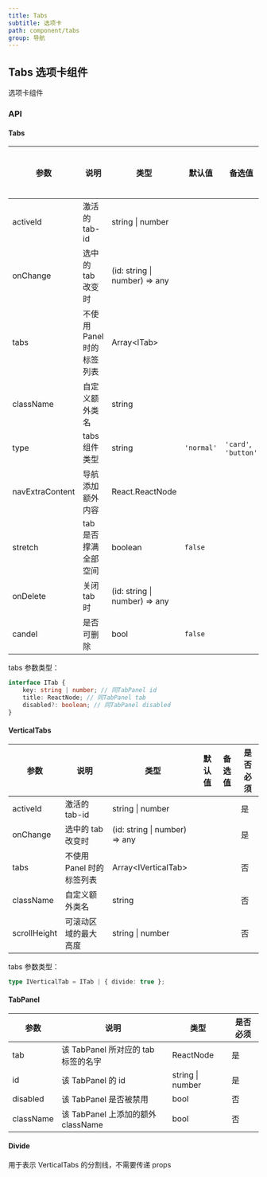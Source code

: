```yaml
---
title: Tabs
subtitle: 选项卡
path: component/tabs
group: 导航
---
```


## Tabs 选项卡组件

选项卡组件

### API

#### Tabs

| 参数            | 说明                      | 类型                          | 默认值     | 备选值               | 是否必须 |
| --------------- | ------------------------- | ----------------------------- | ---------- | -------------------- | -------- |
| activeId        | 激活的 tab-id             | string \| number              |            |                      | 是       |
| onChange        | 选中的 tab 改变时         | (id: string \| number) => any |            |                      | 是       |
| tabs            | 不使用 Panel 时的标签列表 | Array<ITab\>                  |            |                      | 否       |
| className       | 自定义额外类名            | string                        |            |                      | 否       |
| type            | tabs 组件类型             | string                        | `'normal'` | `'card'`, `'button'` | 否       |
| navExtraContent | 导航添加额外内容          | React.ReactNode               |            |                      | 否       |
| stretch         | tab 是否撑满全部空间      | boolean                       | `false`    |                      | 否       |
| onDelete        | 关闭 tab 时               | (id: string \| number) => any |            |                      | 否       |
| candel          | 是否可删除                | bool                          | `false`    |                      | 否       |

tabs 参数类型：

```ts
interface ITab {
	key: string | number; // 同TabPanel id
	title: ReactNode; // 同TabPanel tab
	disabled?: boolean; // 同TabPanel disabled
}
```

#### VerticalTabs

| 参数         | 说明                      | 类型                          | 默认值 | 备选值 | 是否必须 |
| ------------ | ------------------------- | ----------------------------- | ------ | ------ | -------- |
| activeId     | 激活的 tab-id             | string \| number              |        |        | 是       |
| onChange     | 选中的 tab 改变时         | (id: string \| number) => any |        |        | 是       |
| tabs         | 不使用 Panel 时的标签列表 | Array<IVerticalTab\>          |        |        | 否       |
| className    | 自定义额外类名            | string                        |        |        | 否       |
| scrollHeight | 可滚动区域的最大高度      | string \| number              |        |        | 否       |

tabs 参数类型：

```ts
type IVerticalTab = ITab | { divide: true };
```

#### TabPanel

| 参数      | 说明                                | 类型             | 是否必须 |
| --------- | ----------------------------------- | ---------------- | -------- |
| tab       | 该 TabPanel 所对应的 tab 标签的名字 | ReactNode        | 是       |
| id        | 该 TabPanel 的 id                   | string \| number | 是       |
| disabled  | 该 TabPanel 是否被禁用              | bool             | 否       |
| className | 该 TabPanel 上添加的额外 className  | bool             | 否       |

#### Divide

用于表示 VerticalTabs 的分割线，不需要传递 props
